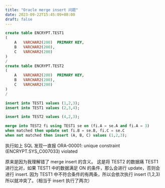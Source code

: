 ```yaml
---
title: "Oracle merge insert 问题"
date: 2023-09-22T15:45:09+08:00
draft: false
---
```


```sql
create table ENCRYPT.TEST1
(
    A   VARCHAR2(200)  PRIMARY KEY,
    B   VARCHAR2(200),
    C   VARCHAR2(200)
)
/
create table ENCRYPT.TEST2
(
    A   VARCHAR2(200)  PRIMARY KEY,
    B   VARCHAR2(200),
    C   VARCHAR2(200)
)
/

insert into TEST1 values (1,2,3);
insert into TEST1 values (2,3,4);

insert into TEST2 values (4,2,3);

merge into TEST2 fi using TEST1 se on (fi.A = se.A and fi.A = 3)
when matched then update set fi.B = se.B, fi.C = se.C
when not matched then insert (A, B, C) values (1,2,3);
```

执行如上 SQL 发现一直报
ORA-00001: unique constraint (ENCRYPT.SYS_C007033) violated


原来是因为我理解错了 merge insert 的含义。
这是将 TEST2 的数据痛 TEST1 进行比对，如果 TEST1 中的数据满足 ON 的条件，那么会进行 update，否则会进行 insert.
因为 TEST1 中不符合条件的有两条，所以会依次执行 insert (1,2,3) 所以就冲突了。（相当于 insert 执行了两次）
